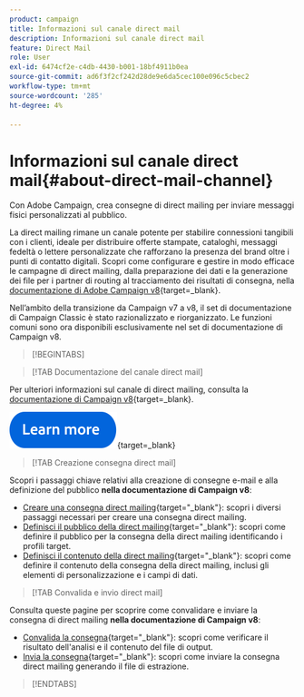 ```yaml
---
product: campaign
title: Informazioni sul canale direct mail
description: Informazioni sul canale direct mail
feature: Direct Mail
role: User
exl-id: 6474cf2e-c4db-4430-b001-18bf4911b0ea
source-git-commit: ad6f3f2cf242d28de9e6da5cec100e096c5cbec2
workflow-type: tm+mt
source-wordcount: '285'
ht-degree: 4%

---
```



# Informazioni sul canale direct mail{#about-direct-mail-channel}

Con Adobe Campaign, crea consegne di direct mailing per inviare messaggi fisici personalizzati al pubblico.

La direct mailing rimane un canale potente per stabilire connessioni tangibili con i clienti, ideale per distribuire offerte stampate, cataloghi, messaggi fedeltà o lettere personalizzate che rafforzano la presenza del brand oltre i punti di contatto digitali. Scopri come configurare e gestire in modo efficace le campagne di direct mailing, dalla preparazione dei dati e la generazione dei file per i partner di routing al tracciamento dei risultati di consegna, nella [documentazione di Adobe Campaign v8](https://experienceleague.adobe.com/docs/campaign/campaign-v8/send/direct-mail.html){target=_blank}.

Nell’ambito della transizione da Campaign v7 a v8, il set di documentazione di Campaign Classic è stato razionalizzato e riorganizzato. Le funzioni comuni sono ora disponibili esclusivamente nel set di documentazione di Campaign v8.

>[!BEGINTABS]

>[!TAB Documentazione del canale direct mail]

Per ulteriori informazioni sul canale di direct mailing, consulta la [documentazione di Campaign v8](https://experienceleague.adobe.com/docs/campaign/campaign-v8/send/direct-mail.html){target=_blank}.


[![immagine](../../assets/do-not-localize/learn-more-button.svg)](https://experienceleague.adobe.com/docs/campaign/campaign-v8/send/direct-mail.html){target=_blank}


>[!TAB Creazione consegna direct mail]

Scopri i passaggi chiave relativi alla creazione di consegne e-mail e alla definizione del pubblico **nella documentazione di Campaign v8**:

* [Creare una consegna direct mailing](https://experienceleague.adobe.com/docs/campaign/campaign-v8/send/direct-mail.html#creating-a-direct-mail-delivery){target="_blank"}: scopri i diversi passaggi necessari per creare una consegna direct mailing.
* [Definisci il pubblico della direct mailing](https://experienceleague.adobe.com/docs/campaign/campaign-v8/send/direct-mail.html#creating-a-direct-mail-delivery#defining-the-direct-mail-audience){target="_blank"}: scopri come definire il pubblico per la consegna della direct mailing identificando i profili target.
* [Definisci il contenuto della direct mailing](https://experienceleague.adobe.com/docs/campaign/campaign-v8/send/direct-mail.html#creating-a-direct-mail-delivery#defining-the-direct-mail-content){target="_blank"}: scopri come definire il contenuto della consegna della direct mailing, inclusi gli elementi di personalizzazione e i campi di dati.

>[!TAB Convalida e invio direct mail]

Consulta queste pagine per scoprire come convalidare e inviare la consegna di direct mailing **nella documentazione di Campaign v8**:

* [Convalida la consegna](https://experienceleague.adobe.com/docs/campaign/campaign-v8/send/direct-mail.html#creating-a-direct-mail-delivery#validating){target="_blank"}: scopri come verificare il risultato dell&#39;analisi e il contenuto del file di output.
* [Invia la consegna](https://experienceleague.adobe.com/docs/campaign/campaign-v8/send/direct-mail.html#creating-a-direct-mail-delivery#start-delivery){target="_blank"}: scopri come inviare la consegna direct mailing generando il file di estrazione.



>[!ENDTABS]